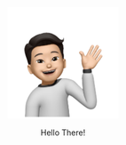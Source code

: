 

<p align="center">
  <img src="https://github.com/Tony-j77/Tony-j77/blob/main/Tony2.png" width="200" height="auto" title="hover text">
  <div align="center" width="auto">Hello There!<div>
</p>

